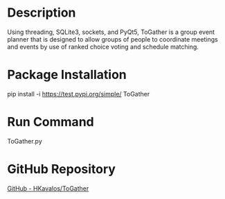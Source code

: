 # Description

Using threading, SQLite3, sockets, and PyQt5, ToGather is a group event planner that is designed to allow groups of people to coordinate meetings and events by use of ranked choice voting and schedule matching. 

# Package Installation

pip install -i https://test.pypi.org/simple/ ToGather

# Run Command

ToGather.py

# GitHub Repository

[GitHub - HKavalos/ToGather](https://github.com/HKavalos/ToGather)


